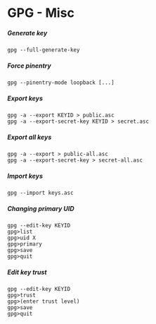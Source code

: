 GPG - Misc
==========

##### Generate key

```SHELL
gpg --full-generate-key
```

##### Force pinentry

```SHELL
gpg --pinentry-mode loopback [...]
```

##### Export keys

```SHELL
gpg -a --export KEYID > public.asc
gpg -a --export-secret-key KEYID > secret.asc
```

##### Export all keys

```SHELL
gpg -a --export > public-all.asc
gpg -a --export-secret-key > secret-all.asc
```

##### Import keys

```SHELL
gpg --import keys.asc
```

##### Changing primary UID

```SHELL
gpg --edit-key KEYID
gpg>list
gpg>uid X
gpg>primary
gpg>save
gpg>quit
```

##### Edit key trust

```SHELL
gpg --edit-key KEYID
gpg>trust
gpg>(enter trust level)
gpg>save
gpg>quit
```